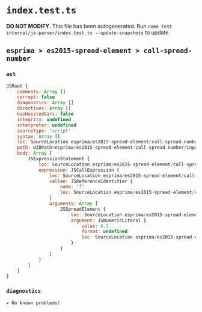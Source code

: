 # `index.test.ts`

**DO NOT MODIFY**. This file has been autogenerated. Run `rome test internal/js-parser/index.test.ts --update-snapshots` to update.

## `esprima > es2015-spread-element > call-spread-number`

### `ast`

```javascript
JSRoot {
	comments: Array []
	corrupt: false
	diagnostics: Array []
	directives: Array []
	hasHoistedVars: false
	integrity: undefined
	interpreter: undefined
	sourceType: "script"
	syntax: Array []
	loc: SourceLocation esprima/es2015-spread-element/call-spread-number/input.js 1:0-2:0
	path: UIDPath<esprima/es2015-spread-element/call-spread-number/input.js>
	body: Array [
		JSExpressionStatement {
			loc: SourceLocation esprima/es2015-spread-element/call-spread-number/input.js 1:0-1:9
			expression: JSCallExpression {
				loc: SourceLocation esprima/es2015-spread-element/call-spread-number/input.js 1:0-1:8
				callee: JSReferenceIdentifier {
					name: "f"
					loc: SourceLocation esprima/es2015-spread-element/call-spread-number/input.js 1:0-1:1 (f)
				}
				arguments: Array [
					JSSpreadElement {
						loc: SourceLocation esprima/es2015-spread-element/call-spread-number/input.js 1:2-1:7
						argument: JSNumericLiteral {
							value: 0.5
							format: undefined
							loc: SourceLocation esprima/es2015-spread-element/call-spread-number/input.js 1:5-1:7
						}
					}
				]
			}
		}
	]
}
```

### `diagnostics`

```
✔ No known problems!

```
